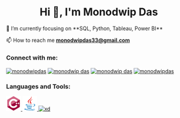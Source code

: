 <h1 align="center">Hi 👋, I'm Monodwip Das</h1>
🌱 I’m currently focusing on **SQL, Python, Tableau, Power BI**

📫 How to reach me **monodwipdas33@gmail.com**

<h3 align="left">Connect with me:</h3>
<p align="left">
<a href="https://twitter.com/monodwipdas" target="blank"><img align="center" src="https://raw.githubusercontent.com/rahuldkjain/github-profile-readme-generator/master/src/images/icons/Social/twitter.svg" alt="monodwipdas" height="30" width="40" /></a>
<a href="https://linkedin.com/in/monodwip das" target="blank"><img align="center" src="https://raw.githubusercontent.com/rahuldkjain/github-profile-readme-generator/master/src/images/icons/Social/linked-in-alt.svg" alt="monodwip das" height="30" width="40" /></a>
<a href="https://fb.com/monodwip das" target="blank"><img align="center" src="https://raw.githubusercontent.com/rahuldkjain/github-profile-readme-generator/master/src/images/icons/Social/facebook.svg" alt="monodwip das" height="30" width="40" /></a>
<a href="https://instagram.com/monodwipdas" target="blank"><img align="center" src="https://raw.githubusercontent.com/rahuldkjain/github-profile-readme-generator/master/src/images/icons/Social/instagram.svg" alt="monodwipdas" height="30" width="40" /></a>
</p>

<h3 align="left">Languages and Tools:</h3>
<p align="left"> <a href="https://www.w3schools.com/cpp/" target="_blank"> <img src="https://raw.githubusercontent.com/devicons/devicon/master/icons/cplusplus/cplusplus-original.svg" alt="cplusplus" width="40" height="40"/> </a> <a href="https://www.java.com" target="_blank"> <img src="https://raw.githubusercontent.com/devicons/devicon/master/icons/java/java-original.svg" alt="java" width="40" height="40"/> </a> <a href="https://www.adobe.com/products/xd.html" target="_blank"> <img src="https://cdn.worldvectorlogo.com/logos/adobe-xd.svg" alt="xd" width="40" height="40"/> </a> </p>
